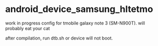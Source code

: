 android_device_samsung_hltetmo
==============================

work in progress config for tmobile galaxy note 3 (SM-N900T). will probably eat your cat

after compilation, run dtb.sh or device will not boot.

